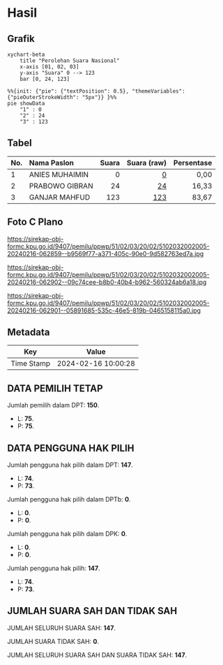 # Hasil

## Grafik

```mermaid
xychart-beta
    title "Perolehan Suara Nasional"
    x-axis [01, 02, 03]
    y-axis "Suara" 0 --> 123
    bar [0, 24, 123]
```

```mermaid
%%{init: {"pie": {"textPosition": 0.5}, "themeVariables": {"pieOuterStrokeWidth": "5px"}} }%%
pie showData
    "1" : 0
    "2" : 24
    "3" : 123
```

## Tabel

| No. | Nama Paslon    | Suara | Suara (raw) | Persentase |
|:--- |:-------------- | -----:| -----------:| ----------:|
| 1   | ANIES MUHAIMIN | 0     | [0][p-1]    | 0,00       |
| 2   | PRABOWO GIBRAN | 24    | [24][p-2]   | 16,33      |
| 3   | GANJAR MAHFUD  | 123   | [123][p-3]  | 83,67      |


[p-1]: https://github.com/gigit-pemilu/pemilu-2024/blob/main/pilpres/hitung-suara/sub/51-bali/sub/02-tabanan/sub/03-selemadeg-barat/sub/2002-mundeh-kangin/sub/005-tps/sub/paslon-1.txt
[p-2]: https://github.com/gigit-pemilu/pemilu-2024/blob/main/pilpres/hitung-suara/sub/51-bali/sub/02-tabanan/sub/03-selemadeg-barat/sub/2002-mundeh-kangin/sub/005-tps/sub/paslon-2.txt
[p-3]: https://github.com/gigit-pemilu/pemilu-2024/blob/main/pilpres/hitung-suara/sub/51-bali/sub/02-tabanan/sub/03-selemadeg-barat/sub/2002-mundeh-kangin/sub/005-tps/sub/paslon-3.txt

## Foto C Plano

https://sirekap-obj-formc.kpu.go.id/9407/pemilu/ppwp/51/02/03/20/02/5102032002005-20240216-062859--b9569f77-a371-405c-90e0-9d582763ed7a.jpg

https://sirekap-obj-formc.kpu.go.id/9407/pemilu/ppwp/51/02/03/20/02/5102032002005-20240216-062902--09c74cee-b8b0-40b4-b962-560324ab6a18.jpg

https://sirekap-obj-formc.kpu.go.id/9407/pemilu/ppwp/51/02/03/20/02/5102032002005-20240216-062901--05891685-535c-46e5-819b-0465158115a0.jpg


## Metadata

| Key        | Value               |
| ---------- | ------------------- |
| Time Stamp | 2024-02-16 10:00:28 |


## DATA PEMILIH TETAP

Jumlah pemilih dalam DPT: **150**.
 * L: **75**.
 * P: **75**.

## DATA PENGGUNA HAK PILIH

Jumlah pengguna hak pilih dalam DPT: **147**.
 * L: **74**.
 * P: **73**.

Jumlah pengguna hak pilih dalam DPTb: **0**.
 * L: **0**.
 * P: **0**.

Jumlah pengguna hak pilih dalam DPK: **0**.
 * L: **0**.
 * P: **0**.

Jumlah pengguna hak pilih: **147**.
 * L: **74**.
 * P: **73**.

## JUMLAH SUARA SAH DAN TIDAK SAH

JUMLAH SELURUH SUARA SAH: **147**.

JUMLAH SUARA TIDAK SAH: **0**.

JUMLAH SELURUH SUARA SAH DAN SUARA TIDAK SAH: **147**.


